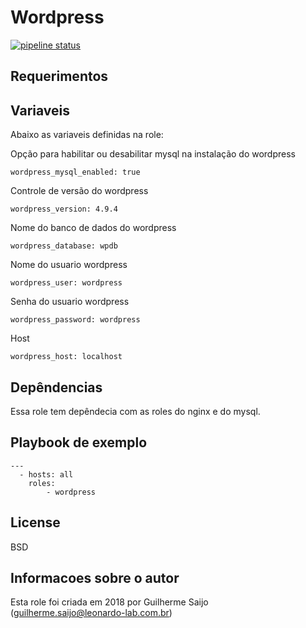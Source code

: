 Wordpress
================================================================================

[![pipeline status](https://git.tray.net.br/infra/sre/iac-ansible/roles/wordpress/badges/master/pipeline.svg)](https://git.tray.net.br/infra/sre/iac-ansible/roles/wordpress/commits/master)

Requerimentos
--------------------------------------------------------------------------

Variaveis
--------------------------------------------------------------------------

Abaixo as variaveis definidas na role:

Opção para habilitar ou desabilitar mysql na instalação do wordpress

    wordpress_mysql_enabled: true

Controle de versão do wordpress

    wordpress_version: 4.9.4

Nome do banco de dados do wordpress
    
    wordpress_database: wpdb

Nome do usuario wordpress

    wordpress_user: wordpress

Senha do usuario wordpress

    wordpress_password: wordpress

Host

    wordpress_host: localhost
    
Depêndencias
--------------------------------------------------------------------------

Essa role tem depêndecia com as roles do nginx e do mysql.

Playbook de exemplo
--------------------------------------------------------------------------

    ---
      - hosts: all
        roles:
            - wordpress

License
--------------------------------------------------------------------------

BSD

Informacoes sobre o autor
--------------------------------------------------------------------------

Esta role foi criada em 2018 por Guilherme Saijo (guilherme.saijo@leonardo-lab.com.br)